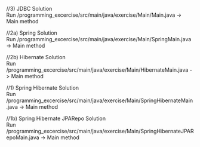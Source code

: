 //3) JDBC Solution <br />
Run /programming_excercise/src/main/java/exercise/Main/Main.java
-> Main method

//2a) Spring Solution <br />
Run /programming_excercise/src/main/java/exercise/Main/SpringMain.java
-> Main method

//2b) Hibernate Solution <br />
Run /programming_excercise/src/main/java/exercise/Main/HibernateMain.java
-> Main method

//1) Spring Hibernate Solution <br />
Run /programming_excercise/src/main/java/exercise/Main/SpringHibernateMain.java
-> Main method

//1b) Spring Hibernate JPARepo Solution <br />
Run /programming_excercise/src/main/java/exercise/Main/SpringHibernateJPARepoMain.java
-> Main method
